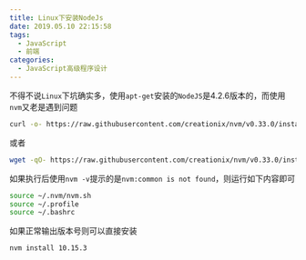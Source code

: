 ```yaml
---
title: Linux下安装NodeJs
date: 2019.05.10 22:15:58
tags:
  - JavaScript
  - 前端
categories:
  - JavaScript高级程序设计
---
```

不得不说`Linux`下坑确实多，使用`apt-get`安装的`NodeJS`是4.2.6版本的，而使用`nvm`又老是遇到问题

~~~bash
curl -o- https://raw.githubusercontent.com/creationix/nvm/v0.33.0/install.sh | bash
~~~
或者
~~~bash
wget -qO- https://raw.githubusercontent.com/creationix/nvm/v0.33.0/install.sh | bash
~~~
如果执行后使用`nvm -v`提示的是`nvm:common is not found`，则运行如下内容即可
~~~bash
source ~/.nvm/nvm.sh
source ~/.profile
source ~/.bashrc
~~~
如果正常输出版本号则可以直接安装
~~~bash
nvm install 10.15.3
~~~
